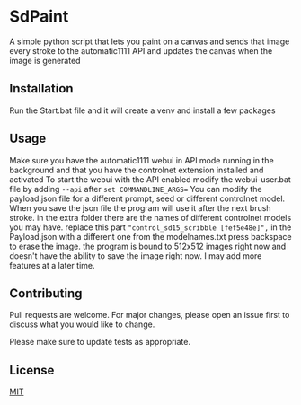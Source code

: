# SdPaint
A simple python script that lets you paint on a canvas and sends that image every stroke to the automatic1111 API and updates the canvas when the image is generated

## Installation

Run the Start.bat file and it will create a venv and install a few packages

## Usage

Make sure you have the automatic1111 webui in API mode running in the background and that you have the controlnet extension installed and activated
To start the webui with the API enabled modify the webui-user.bat file by adding ```--api``` after ```set COMMANDLINE_ARGS=```
You can modify the payload.json file for a different prompt, seed or different controlnet model.
When you save the json file the program will use it after the next brush stroke.
in the extra folder there are the names of different controlnet models you may have.
replace this part ```"control_sd15_scribble [fef5e48e]",``` in the Payload.json with a different one from the modelnames.txt
press backspace to erase the image.
the program is bound to 512x512 images right now and doesn't have the ability to save the image right now.
I may add more features at a later time.

## Contributing

Pull requests are welcome. For major changes, please open an issue first
to discuss what you would like to change.

Please make sure to update tests as appropriate.

## License

[MIT](https://choosealicense.com/licenses/mit/)
